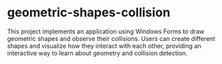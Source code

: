 # geometric-shapes-collision
This project implements an application using Windows Forms to draw geometric shapes and observe their collisions. Users can create different shapes and visualize how they interact with each other, providing an interactive way to learn about geometry and collision detection.

